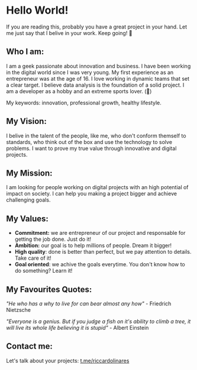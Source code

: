 # Hello World!

If you are reading this, probably you have a great project in your hand. Let me just say that I belive in your work. Keep going! 💪

## Who I am:
I am a geek passionate about innovation and business.
I have been working in the digital world since I was very young.
My first experience as an entrepreneur was at the age of 16. 
I love working in dynamic teams that set a clear target.
I believe data analysis is the foundation of a solid project.
I am a developer as a hobby and an extreme sports lover. (🏓)

My keywords: innovation, professional growth, healthy lifestyle.

## My Vision:
I belive in the talent of the people, like me, who don't conform themself to standards, who think out of the box and use the technology to solve problems. I want to prove my true value through innovative and digital projects.

## My Mission:
I am looking for people working on digital projects with an high potential of impact on society. I can help you making a project bigger and achieve challenging goals.

## My Values:
 - **Commitment:** we are entrepreneur of our project and responsable for getting the job done. Just do it!
 - **Ambition:** our goal is to help millions of people. Dream it bigger!
 - **High quality**: done is better than perfect, but we pay attention to details. Take care of it!
 - **Goal oriented**: we achive the goals everytime. You don't know how to do something? Learn it!
 
## My Favourites Quotes:
*"He who has a why to live for can bear almost any how"* - Friedrich Nietzsche

*"Everyone is a genius. But if you judge a fish on it's ability to climb a tree, it will live its whole life believing it is stupid"* - Albert Einstein

## Contact me:
Let's talk about your projects: [t.me/riccardolinares](https://t.me/riccardolinares)


